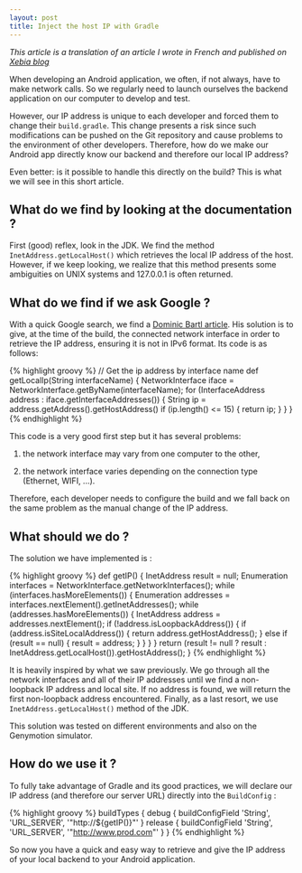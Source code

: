 ```yaml
---
layout: post
title: Inject the host IP with Gradle
---
```


*This article is a translation of an article I wrote in French and published on [Xebia blog](http://blog.xebia.fr/2015/05/05/injecter-lip-host-avec-gradle/)*

When developing an Android application, we often, if not always, have to make network calls. So we regularly need to launch ourselves the backend application on our computer to develop and test.

However, our IP address is unique to each developer and forced them to change their `build.gradle`. This change presents a risk since such modifications can be pushed on the Git repository and cause problems to the environment of other developers. Therefore, how do we make our Android app directly know our backend and therefore our local IP address?

Even better: is it possible to handle this directly on the build? This is what we will see in this short article.

<!-- more -->

## What do we find by looking at the documentation ?

First (good) reflex, look in the JDK. We find the method `InetAddress.getLocalHost()` which retrieves the local IP address of the host. However, if we keep looking, we realize that this method presents some ambiguities on UNIX systems and  127.0.0.1 is often returned.

## What do we find if we ask Google ?

With a quick Google search, we find a [Dominic Bartl article](http://bartinger.at/inject-dynamic-host-ip-address-with-gradle/). His solution is to give, at the time of the build, the connected network interface in order to retrieve the IP address, ensuring it is not in IPv6 format. Its code is as follows:

{% highlight groovy %}
// Get the ip address by interface name
def getLocalIp(String interfaceName) {
    NetworkInterface iface =  NetworkInterface.getByName(interfaceName);
    for (InterfaceAddress address : iface.getInterfaceAddresses()) {
        String ip =  address.getAddress().getHostAddress()
        if (ip.length() <= 15) {
            return ip;
        }
    }
}
{% endhighlight %}

This code is a very good first step but it has several problems:

 1. the network interface may vary from one computer to the other,

 2. the network interface varies depending on the connection type (Ethernet, WIFI, ...).

Therefore, each developer needs to configure the build and we fall back on the same problem as the manual change of the IP address.

## What should we do ?

The solution we have implemented is :

{% highlight groovy %}
def getIP() {
    InetAddress result = null;
    Enumeration<NetworkInterface> interfaces = NetworkInterface.getNetworkInterfaces();
    while (interfaces.hasMoreElements()) {
        Enumeration<InetAddress> addresses = interfaces.nextElement().getInetAddresses();
        while (addresses.hasMoreElements()) {
            InetAddress address = addresses.nextElement();
            if (!address.isLoopbackAddress()) {
                if (address.isSiteLocalAddress()) {
                    return address.getHostAddress();
                } else if (result == null) {
                    result = address;
                }
            }
        }
    }
    return (result != null ? result : InetAddress.getLocalHost()).getHostAddress();
}
{% endhighlight %}


It is heavily inspired by what we saw previously. We go through all the network interfaces and all of their IP addresses until we find a non-loopback IP address and local site. If no address is found, we will return the first non-loopback address encountered. Finally, as a last resort, we use `InetAddress.getLocalHost()` method of the JDK.

This solution was tested on different environments and also on the Genymotion simulator.

## How do we use it ?

To fully take advantage of Gradle and its good practices, we will declare our IP address (and therefore our server URL) directly into the `BuildConfig` :

{% highlight groovy %}
buildTypes {
  debug {
    buildConfigField 'String', 'URL_SERVER', '"http://${getIP()}"'
  }
  release {
    buildConfigField 'String', 'URL_SERVER', '"http://www.prod.com"'
  }
}
{% endhighlight %}

So now you have a quick and easy way to retrieve and give the IP address of your local backend to your Android application.
